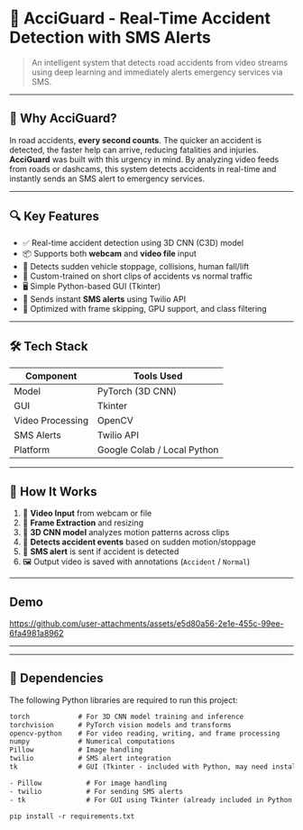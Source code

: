 # 🚨 AcciGuard - Real-Time Accident Detection with SMS Alerts

> An intelligent system that detects road accidents from video streams using deep learning and immediately alerts emergency services via SMS.

---

## 📌 Why AcciGuard?

In road accidents, **every second counts**. The quicker an accident is detected, the faster help can arrive, reducing fatalities and injuries.  
**AcciGuard** was built with this urgency in mind. By analyzing video feeds from roads or dashcams, this system detects accidents in real-time and instantly sends an SMS alert to emergency services.

---

## 🔍 Key Features

- ✅ Real-time accident detection using 3D CNN (C3D) model
- 📦 Supports both **webcam** and **video file** input
- 🧠 Detects sudden vehicle stoppage, collisions, human fall/lift
- 🧪 Custom-trained on short clips of accidents vs normal traffic
- 🖥️ Simple Python-based GUI (Tkinter)
- 📲 Sends instant **SMS alerts** using Twilio API
- 📁 Optimized with frame skipping, GPU support, and class filtering

---

## 🛠️ Tech Stack

| Component | Tools Used |
|----------|-------------|
| Model    | PyTorch (3D CNN) |
| GUI      | Tkinter |
| Video Processing | OpenCV |
| SMS Alerts | Twilio API |
| Platform | Google Colab / Local Python |

---

## 🧠 How It Works

1. 🎥 **Video Input** from webcam or file
2. 🧩 **Frame Extraction** and resizing
3. 🧠 **3D CNN model** analyzes motion patterns across clips
4. 🚨 **Detects accident events** based on sudden motion/stoppage
5. 📲 **SMS alert** is sent if accident is detected
6. 🖼️ Output video is saved with annotations (`Accident` / `Normal`)

---
## Demo

https://github.com/user-attachments/assets/e5d80a56-2e1e-455c-99ee-6fa4981a8962

---
---

## 🔧 Dependencies

The following Python libraries are required to run this project:

```txt
torch            # For 3D CNN model training and inference
torchvision      # PyTorch vision models and transforms
opencv-python    # For video reading, writing, and frame processing
numpy            # Numerical computations
Pillow           # Image handling
twilio           # SMS alert integration
tk               # GUI (Tkinter - included with Python, may need install on Linux)

- Pillow           # For image handling
- twilio           # For sending SMS alerts
- tk               # For GUI using Tkinter (already included in Python stdlib)

pip install -r requirements.txt





